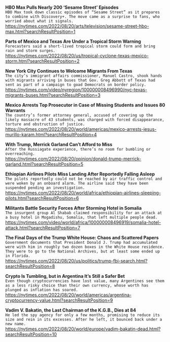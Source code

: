 **HBO Max Pulls Nearly 200 ‘Sesame Street’ Episodes**\
`HBO Max took down classic episodes of “Sesame Street” as it prepares to combine with Discovery+. The move came as a surprise to fans, who worried about what it signals.`\
https://nytimes.com/2022/08/20/arts/television/sesame-street-hbo-max.html?searchResultPosition=1

**Parts of Mexico and Texas Are Under a Tropical Storm Warning**\
`Forecasters said a short-lived tropical storm could form and bring rain and storm surges.`\
https://nytimes.com/2022/08/20/us/tropical-cyclone-texas-mexico-storm.html?searchResultPosition=2

**New York City Continues to Welcome Migrants From Texas**\
`The city’s immigrant affairs commissioner, Manuel Castro, shook hands with migrants arriving in buses that Gov. Greg Abbott of Texas had sent as part of a campaign to goad Democrats on border policy.`\
https://nytimes.com/video/nyregion/100000008496990/nyc-texas-migrants-buses.html?searchResultPosition=3

**Mexico Arrests Top Prosecutor in Case of Missing Students and Issues 80 Warrants**\
`The country’s former attorney general, accused of covering up the likely massacre of 43 students, was charged with forced disappearance, torture and obstruction of justice.`\
https://nytimes.com/2022/08/20/world/americas/mexico-arrests-jesus-murillo-karam.html?searchResultPosition=4

**With Trump, Merrick Garland Can’t Afford to Miss**\
`After the Russiagate experience, there’s no room for bumbling or overreaching.`\
https://nytimes.com/2022/08/20/opinion/donald-trump-merrick-garland.html?searchResultPosition=5

**Ethiopian Airlines Pilots Miss Landing After Reportedly Falling Asleep**\
`The pilots reportedly could not be reached by air traffic control and were woken by an onboard alarm. The airline said they have been suspended pending an investigation.`\
https://nytimes.com/2022/08/20/world/africa/ethiopian-airlines-sleeping-pilots.html?searchResultPosition=6

**Militants Battle Security Forces After Storming Hotel in Somalia**\
`The insurgent group Al Shabab claimed responsibility for an attack at a busy hotel in Mogadishu, Somalia, that left multiple people dead.`\
https://nytimes.com/video/world/africa/100000008496919/somalia-hotel-attack.html?searchResultPosition=7

**The Final Days of the Trump White House: Chaos and Scattered Papers**\
`Government documents that President Donald J. Trump had accumulated were with him in roughly two dozen boxes in the White House residence. They were to go to the National Archives, but at least some ended up in Florida.`\
https://nytimes.com/2022/08/20/us/politics/trump-fbi-search.html?searchResultPosition=8

**Crypto Is Tumbling, but in Argentina It’s Still a Safer Bet**\
`Even though cryptocurrencies have lost value, many Argentines see them as a less risky choice than their own currency, whose worth has plunged as inflation has soared.`\
https://nytimes.com/2022/08/20/world/americas/argentina-cryptocurrency-value.html?searchResultPosition=9

**Vadim V. Bakatin, the Last Chairman of the K.G.B., Dies at 84**\
`He led the spy agency for only a few months, promising to reduce its size and rein in its excesses. After he left, it bounced back under a new name.`\
https://nytimes.com/2022/08/20/world/europe/vadim-bakatin-dead.html?searchResultPosition=10

